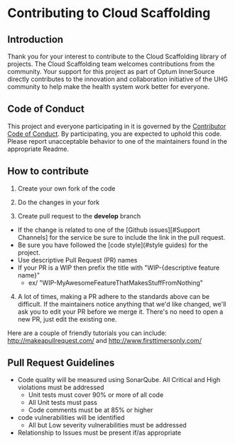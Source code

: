 # Contributing to Cloud Scaffolding
## Introduction
Thank you for your interest to contribute to the Cloud Scaffolding library of projects. The Cloud Scaffolding team welcomes contributions from the community. Your support for this project as part of Optum InnerSource directly contributes to the innovation and collaboration initiative of the UHG community to help make the health system work better for everyone.

## Code of Conduct
This project and everyone participating in it is governed by the [Contributor Code of Conduct](https://github.optum.com/pages/cloud-scaffolding/docs/conduct). By participating, you are expected to uphold this code. Please report unacceptable behavior to one of the maintainers found in the appropriate Readme.

## How to contribute
1. Create your own fork of the code

2. Do the changes in your fork

3. Create pull request to the **develop** branch
* If the change is related to one of the [Github issues][#Support Channels] for the service be sure to include the link in the pull request.
* Be sure you have followed the [code style](#style guides) for the project.
* Use descriptive Pull Request (PR) names
* If your PR is a WIP then prefix the title with \"WIP-{descriptive feature name}\"
     * ex/ \"WIP-MyAwesomeFeatureThatMakesStuffFromNothing\"
4.  A lot of times, making a PR adhere to the standards above can be difficult. If the maintainers notice anything that we'd like changed, we'll ask you to edit your PR before we merge it. There's no need to open a new PR, just edit the existing one.


Here are a couple of friendly tutorials you can include: http://makeapullrequest.com/ and http://www.firsttimersonly.com/

## Pull Request Guidelines

* Code quality will be measured using SonarQube. All Critical and High violations must be addressed
    * Unit tests must cover 90% or more of all code
    * All Unit tests must pass
    * Code comments must be at 85% or higher
* code vulnerabilities will be identified
    * All but Low severity vulnerabilities must be addressed
* Relationship to Issues must be present if/as appropriate
